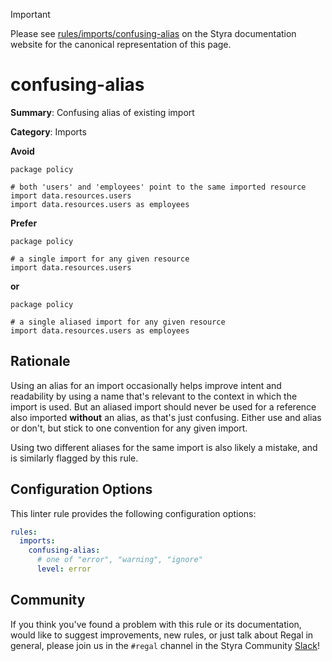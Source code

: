 > [!IMPORTANT]
> Please see [rules/imports/confusing-alias](https://docs.styra.com/regal/rules/imports/confusing-alias) on the Styra documentation website for the canonical representation of this page.

# confusing-alias

**Summary**: Confusing alias of existing import

**Category**: Imports

**Avoid**
```rego
package policy

# both 'users' and 'employees' point to the same imported resource
import data.resources.users
import data.resources.users as employees
```

**Prefer**
```rego
package policy

# a single import for any given resource
import data.resources.users
```

**or**

```rego
package policy

# a single aliased import for any given resource
import data.resources.users as employees
```

## Rationale

Using an alias for an import occasionally helps improve intent and readability by using a name that's relevant to the
context in which the import is used. But an aliased import should never be used for a reference also imported
**without** an alias, as that's just confusing. Either use and alias or don't, but stick to one convention for any
given import.

Using two different aliases for the same import is also likely a mistake, and is similarly flagged by this rule.

## Configuration Options

This linter rule provides the following configuration options:

```yaml
rules:
  imports:
    confusing-alias:
      # one of "error", "warning", "ignore"
      level: error
```

## Community

If you think you've found a problem with this rule or its documentation, would like to suggest improvements, new rules,
or just talk about Regal in general, please join us in the `#regal` channel in the Styra Community
[Slack](https://inviter.co/styra)!
